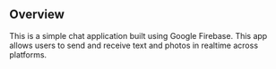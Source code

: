 ## Overview

This is a simple chat application built using Google Firebase. This app allows users to send and receive text and photos in realtime across platforms.
